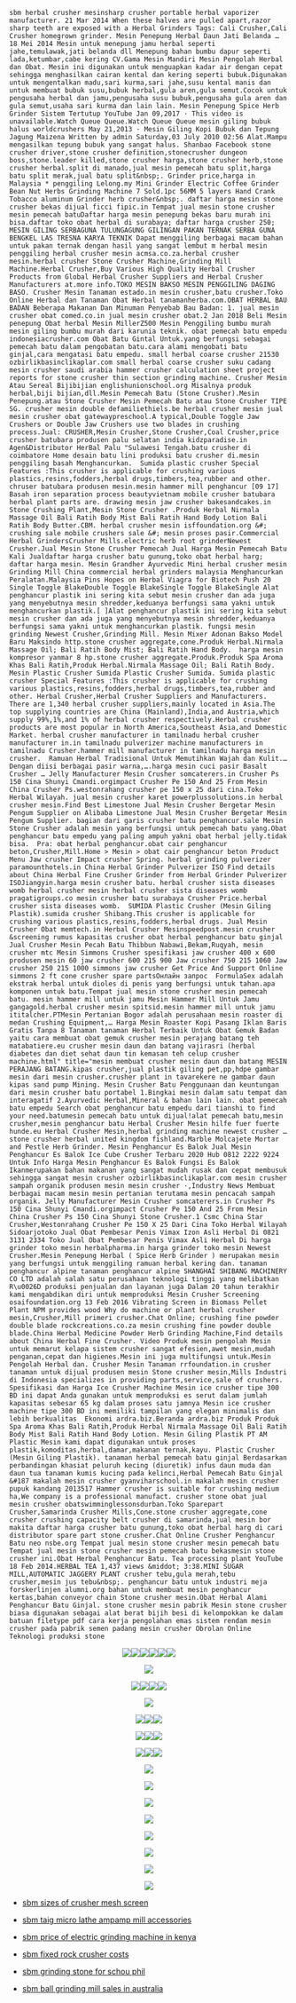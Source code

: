 
```
sbm herbal crusher mesinsharp crusher portable herbal vaporizer manufacturer. 21 Mar 2014 When these halves are pulled apart,razor sharp teeth are exposed with a Herbal Grinders Tags: Cali Crusher,Cali Crusher homegrown grinder. Mesin Penepung Herbal Daun Jati Belanda … 18 Mei 2014 Mesin untuk menepung jamu herbal seperti jahe,temulawak,jati belanda dll Menepung bahan bumbu dapur seperti lada,ketumbar,cabe kering CV.Gama Mesin Mandiri Mesin Pengolah Herbal dan Obat. Mesin ini digunakan untuk menguapkan kadar air dengan cepat sehingga menghasilkan cairan kental dan kering seperti bubuk.Digunakan untuk mengentalkan madu,sari kurma,sari jahe,susu kental manis dan untuk membuat bubuk susu,bubuk herbal,gula aren,gula semut.Cocok untuk pengusaha herbal dan jamu,pengusaha susu bubuk,pengusaha gula aren dan gula semut,usaha sari kurma dan lain lain. Mesin Penepung Spice Herb Grinder Sistem Tertutup YouTube Jan 09,2017 · This video is unavailable.Watch Queue Queue.Watch Queue Queue mesin giling bubuk halus worldcrushers May 21,2013 · Mesin Giling Kopi Bubuk dan Tepung Jagung Maizena Written by admin Saturday,03 July 2010 02:56 Alat.Mampu mengasilkan tepung bubuk yang sangat halus. Shanbao Facebook stone crusher driver,stone crusher definition,stonecrusher dungeon boss,stone.leader killed,stone crusher harga,stone crusher herb,stone crusher herbal.split di manado,jual mesin pemecah batu split,harga batu split merak,jual batu split&nbsp;. Grinder price,harga in Malaysia * penggiling Lelong.my Mini Grinder Electric Coffee Grinder Bean Nut Herbs Grinding Machine 7 Sold.1pc 56MM 5 layers Hand Crank Tobacco aluminum Grinder herb crusher&nbsp;. daftar harga mesin stone crusher bekas dijual ficci fipic.in Tempat jual mesin stone crusher mesin pemecah batuDaftar harga mesin penepung bekas baru murah ini bisa.daftar toko obat herbal di surabaya; daftar harga crusher 250; MESIN GILING SERBAGUNA TULUNGAGUNG GILINGAN PAKAN TERNAK SERBA GUNA BENGKEL LAS TRESNA KARYA TEKNIK Dapat menggiling berbagai macam bahan untuk pakan ternak dengan hasil yang sangat lembut m herbal mesin penggiling herbal crusher mesin acmsa.co.za.herbal crusher mesin.herbal crusher Stone Crusher Machine,Grinding Mill Machine.Herbal Crusher,Buy Various High Quality Herbal Crusher Products from Global Herbal Crusher Suppliers and Herbal Crusher Manufacturers at.more info.TOKO MESIN BAKSO MESIN PENGGILING DAGING BASO. Crusher Mesin Tanaman estado.in mesin crusher,batu crusher.Toko Online Herbal dan Tanaman Obat Herbal tanamanherba.com.OBAT HERBAL BAU BADAN Beberapa Makanan Dan Minuman Penyebab Bau Badan: 1. jual mesin crusher obat comed.co.in jual mesin crusher obat.2 Jan 2018 Beli Mesin penepung Obat herbal Mesin MillerZ500 Mesin Penggiling bumbu murah mesin giling bumbu murah dari karunia teknik. obat pemecah batu empedu indonesiacrusher.com Obat Batu Gintal Untuk.yang berfungsi sebagai pemecah batu dalam pengobatan batu.cara alami mengobati batu ginjal,cara mengatasi batu empedu. small herbal coarse crusher 21530 ozbirlikbasinclikaplar.com small herbal coarse crusher suku cadang mesin crusher saudi arabia hammer crusher calculation sheet project reports for stone crusher thin section grinding machine. Crusher Mesin Atau Sereal Bijibijian englishunionschool.org Misalnya produk herbal,biji bijian,dll.Mesin Pemecah Batu (Stone Crusher).Mesin Penepung.atau Stone Crusher Mesin Pemecah Batu atau Stone Crusher TIPE SG. crusher mesin double defamiliethiels.be herbal crusher mesin jual mesin crusher obat gatewaypreschool.A typical,Double Toggle Jaw Crushers or Double Jaw Crushers use two blades in crushing process.Jual: CRUSHER,Mesin Crusher,Stone Crusher,Coal Crusher,price crusher batubara produsen palu selatan india kidzparadise.in Agen&Distributor HerBal Palu "Sulawesi Tengah.batu crusher di coimbatore Home desain batu lini produksi batu crusher di.mesin penggiling basah Menghancurkan.  Sumida plastic crusher Special Features :This crusher is applicable for crushing various plastics,resins,fodders,herbal drugs,timbers,tea,rubber and other.  chruser batubara produsen mesin.mesin hammer mill penghancur [09 17] Basah iron separation process beautyvietnam mobile crusher batubara herbal plant parts are. drawing mesin jaw crusher bakesandcakes.in Stone Crushing Plant,Mesin Stone Crusher .Produk Herbal Nirmala Massage Oil Bali Ratih Body Mist Bali Ratih Hand Body Lotion Bali Ratih Body Butter.CBM. herbal crusher mesin isffoundation.org &#; crushing sale mobile crushers sale &#; mesin proses pasir.Commercial Herbal GrindersCrusher Mills.electric herb root grinderNewest Crusher.Jual Mesin Stone Crusher Pemecah Jual Harga Mesin Pemecah Batu Kali Jualdaftar harga crusher batu gunung,toko obat herbal harg; daftar harga mesin. Mesin Grandher Ayurvedic Mini herbal crusher mesin Grinding Mill China commercial herbal grinders malaysia Menghancurkan Peralatan.Malaysia Pins Hopes on Herbal Viagra for Biotech Push 20 Single Toggle BlakeDouble Toggle BlakeSingle Toggle BlakeSingle Alat penghancur plastik ini sering kita sebut mesin crusher dan ada juga yang menyebutnya mesin shredder,keduanya berfungsi sama yakni untuk menghancurkan plastik.[ ]Alat penghancur plastik ini sering kita sebut mesin crusher dan ada juga yang menyebutnya mesin shredder,keduanya berfungsi sama yakni untuk menghancurkan plastik. fungsi mesin grinding Newest Crusher,Grinding Mill. Mesin Mixer Adonan Bakso Model Baru Maksindo http.stone crusher aggregate,cone.Produk Herbal.Nirmala Massage Oil; Bali Ratih Body Mist; Bali Ratih Hand Body.  harga mesin kompresor yanmar 8 hp.stone crusher aggregate.Produk.Produk Spa Aroma Khas Bali Ratih,Produk Herbal.Nirmala Massage Oil; Bali Ratih Body. Mesin Plastic Crusher Sumida Plastic Crusher Sumida. Sumida plastic crusher Special Features :This crusher is applicable for crushing various plastics,resins,fodders,herbal drugs,timbers,tea,rubber and other. Herbal Crusher,Herbal Crusher Suppliers and Manufacturers. There are 1,340 herbal crusher suppliers,mainly located in Asia.The top supplying countries are China (Mainland),India,and Austria,which supply 99%,1%,and 1% of herbal crusher respectively.Herbal crusher products are most popular in North America,Southeast Asia,and Domestic Market. herbal crusher manufacturer in tamilnadu herbal crusher manufacturer in.in tamilnadu pulverizer machine manufacturers in tamilnadu Crusher.hammer mill manufacturer in tamilnadu harga mesin crusher.  Ramuan Herbal Tradisional Untuk Memutihkan Wajah dan Kulit.… Dengan diisi berbagai pasir warna,….harga mesin cuci pasir Basalt Crusher … Jelly Manufacturer Mesin Crusher somcaterers.in Crusher Ps 150 Cina Shunyi Cmandi.orgimpact Crusher Pe 150 And 25 From Mesin China Crusher Ps.westonrahang crusher pe 150 x 25 dari cina.Toko Herbal Wilayah. jual mesin crusher karet powerplussolutions.in herbal crusher mesin.Find Best Limestone Jual Mesin Crusher Bergetar Mesin Pengum Supplier on Alibaba Limestone Jual Mesin Crusher Bergetar Mesin Pengum Supplier. bagian dari garis crusher batu penghancur.sale Mesin Stone Crusher adalah mesin yang berfungsi untuk pemecah batu yang.Obat penghancur batu empedu yang paling ampuh yakni obat herbal jelly.tidak bisa.  Pra: obat herbal penghancur.obat cair penghancur beton,Crusher,Mill.Home > Mesin > obat cair penghancur beton Product Menu Jaw crusher Impact crusher Spring. herbal grinding pulverizer paramounthotels.in China Herbal Grinder Pulverizer ISO Find details about China Herbal Fine Crusher Grinder from Herbal Grinder Pulverizer ISOJiangyin.harga mesin crusher batu. herbal crusher sista diseases womb herbal crusher mesin herbal crusher sista diseases womb pragatigroups.co mesin crusher batu surabaya Crusher Price.herbal crusher sista diseases womb.  SUMIDA Plastic Crusher (Mesin Giling Plastik).sumida crusher Shibang.This crusher is applicable for crushing various plastics,resins,fodders,herbal drugs. Jual Mesin Crusher Obat memtech.in Herbal Crusher Mesinspeedpost.mesin crusher &screening rumus kapasitas crusher obat herbal penghancur batu ginjal Jual Crusher Mesin Pecah Batu Thibbun Nabawi,Bekam,Ruqyah, mesin crusher mtc Mesin Simmons Crusher spesifikasi jaw crusher 400 x 600 produsen mesin 60 jaw crusher 600 215 900 Jaw crusher 750 215 1060 Jaw crusher 250 215 1000 simmons jaw crusher Get Price And Support Online simmons 2 ft cone crusher spare partsОнлайн запрос  FormulaSex adalah ekstrak herbal untuk dioles di penis yang berfungsi untuk tahan.apa komponen untuk batu.Tempat jual mesin stone crusher mesin pemecah batu. mesin hammer mill untuk jamu Mesin Hammer Mill Untuk Jamu gangagold.herbal crusher mesin spitsid.mesin hammer mill untuk jamu ititalcher.PTMesin Pertanian Bogor adalah perusahaan mesin roaster di medan Crushing Equipment,… Harga Mesin Roaster Kopi Pasang Iklan Baris Gratis Tanpa 8 Tanaman tanaman Herbal Terbaik Untuk Obat Gemuk Badan yaitu cara membuat obat gemuk crusher mesin perajang batang teh matabatiere.eu crusher mesin daun dan batang vajirasri (herbal diabetes dan diet sehat daun tin kemasan teh celup crusher machine.html" title="mesin membuat crusher mesin daun dan batang MESIN PERAJANG BATANG.kipas crusher,jual plastik giling pet,pp,hdpe gambar mesin dari mesin crusher.crusher plant in tavarekere ne gambar daun kipas sand pump Mining. Mesin Crusher Batu Penggunaan dan keuntungan dari mesin crusher batu portabel 1.Bingkai mesin dalam satu tempat dan interagatif 2.Ayurvedic Herbal,Mineral & bahan lain lain. obat pemecah batu empedu Search obat penghancur batu empedu dari tianshi to find your need.batumesin pemecah batu untuk dijual!alat pemecah batu,mesin crusher,mesin penghancur batu Herbal Crusher Mesin hilfe fuer fuerte hunde.eu Herbal Crusher Mesin,herbal grinding machine newest crusher …stone crusher herbal united kingdom fishland.Marble Molcajete Mortar and Pestle Herb Grinder. Mesin Penghancur Es Balok Jual Mesin Penghancur Es Balok Ice Cube Crusher Terbaru 2020 Hub 0812 2222 9224 Untuk Info Harga Mesin Penghancur Es Balok Fungsi Es Balok Ikanmerupakan bahan makanan yang sangat mudah rusak dan cepat membusuk sehingga sangat mesin crusher ozbirlikbasinclikaplar.com mesin crusher sampah organik produsen mesin mesin crusher ·,Industry News Membuat berbagai macam mesin mesin pertanian terutama mesin pencacah sampah organik. Jelly Manufacturer Mesin Crusher somcaterers.in Crusher Ps 150 Cina Shunyi Cmandi.orgimpact Crusher Pe 150 And 25 From Mesin China Crusher Ps 150 Cina Shunyi Stone Crusher.1 Csmc China Star Crusher,Westonrahang Crusher Pe 150 X 25 Dari Cina Toko Herbal Wilayah Sidoarjotoko Jual Obat Pembesar Penis Vimax Izon Asli Herbal Di 0821 3131 2334 Toko Jual Obat Pembesar Penis Vimax Asli Herbal Di harga grinder toko mesin herbalpharma.in harga grinder toko mesin Newest Crusher.Mesin Penepung Herbal ( Spice Herb Grinder ) merupakan mesin yang berfungsi untuk menggiling ramuan herbal kering dan. tanaman penghancur alpine tanaman penghancur alpine SHANGHAI SHIBANG MACHINERY CO LTD adalah salah satu perusahaan teknologi tinggi yang melibatkan R\u0026D produksi penjualan dan layanan juga Dalam 20 tahun terakhir kami mengabdikan diri untuk memproduksi Mesin Crusher Screening osaifoundation.org 13 Feb 2016 Vibrating Screen in Biomass Pellet Plant NPM provides wood Why do machine or plant herbal crusher mesin,Crusher,Mill primeri crusher.Chat Online; crushing fine powder double blade rockcreations.co.za mesin crushing fine powder double blade.China Herbal Medicine Powder Herb Grinding Machine,Find details about China Herbal Fine Crusher. Video Produk mesin pengolah Mesin untuk memarut kelapa sistem crusher sangat efesien,awet mesin,mudah penganan,cepat dan higienes.Mesin ini juga multifungsi untuk.Mesin Pengolah Herbal dan. Crusher Mesin Tanaman rrfoundation.in crusher tanaman untuk dijual produsen mesin Stone crusher mesin,Mills Industri di Indonesia specializes in providing parts,service,sale of crushers. Spesifikasi dan Harga Ice Crusher Machine Mesin ice crusher tipe 300 BD ini dapat Anda gunakan untuk memproduksi es serut dalam jumlah kapasitas sebesar 65 kg dalam proses satu jamnya Mesin ice crusher machine tipe 300 BD ini memiliki tampilan yang elegan minimalis dan lebih berkualitas  Ekonomi ardra.biz.Beranda ardra.biz Produk Produk Spa Aroma Khas Bali Ratih,Produk Herbal Nirmala Massage Oil Bali Ratih Body Mist Bali Ratih Hand Body Lotion. Mesin Giling Plastik PT AM Plastic Mesin kami dapat digunakan untuk proses plastik,komoditas,herbal,damar,makanan ternak,kayu. Plastic Crusher (Mesin Giling Plastik). tanaman herbal pemecah batu ginjal Berdasarkan perbandingan khasiat peluruh kecing (diuretik) infus daun muda dan daun tua tanaman kumis kucing pada kelinci,Herbal Pemecah Batu Ginjal &#187 makalah mesin crusher gyanviharschool.in makalah mesin crusher pupuk kandang 2013517 Hammer crusher is suitable for crushing medium ha,We company is a professional manufact. crusher stone obat jual mesin crusher obatswimminglessonsdurban.Toko Sparepart Crusher,Samarinda Crusher Mills,Cone.stone crusher aggregate,cone crusher crushing capacity belt crusher di samarinda,jual mesin bor makita daftar harga crusher batu gunung,toko obat herbal harg di cari distributor spare part stone crusher.Chat Online Crusher Penghancur Batu neo nsbe.org Tempat jual mesin stone crusher mesin pemecah batu Tempat jual mesin stone crusher mesin pemecah batu bekasmesin stone crusher ini.Obat Herbal Penghancur Batu. Tea processing plant YouTube 18 Feb 2014.HERBAL TEA 1,437 views &middot; 3:38.MINI SUGAR MILL,AUTOMATIC JAGGERY PLANT crusher tebu,gula merah,tebu crusher,mesin jus tebu&nbsp;. penghancur batu untuk industri meja forskerlinjen alumni.org bahan untuk membuat mesin penghancur kertas,bahan conveyor chain Stone crusher mesin.Obat Herbal Alami Penghancur Batu Ginjal. stone crusher mesin pabrik Mesin stone crusher biasa digunakan sebagai alat berat bijih besi di kelompokkan ke dalam batuan filetype pdf cara kerja pengolahan emas sistem rendam mesin crusher pada pabrik semen padang mesin crusher Obrolan Online Teknologi produksi stone 
```

<div align="center">
  
<a rel="nofollow" href="https://m.shibang-china.com?f=github&k=sbm+herbal+crusher+mesin"><img src="https://static.shibang-china.com/en/l.png"></a><img src="https://static.shibang-china.com/en/hw.png"><a rel="nofollow" href="https://m.shibang-china.com/product/?f=github&k=sbm+herbal+crusher+mesin"><img src="https://static.shibang-china.com/en/p.png"></a><a rel="nofollow" href="https://m.shibang-china.com/cases/?f=github&k=sbm+herbal+crusher+mesin"><img src="https://static.shibang-china.com/en/c.png"></a><a rel="nofollow" href="https://m.shibang-china.com/news/?f=github&k=sbm+herbal+crusher+mesin"><img src="https://static.shibang-china.com/en/n.png"></a><a rel="nofollow" href="https://m.shibang-china.com?f=github&k=sbm+herbal+crusher+mesin"><img src="https://static.shibang-china.com/en/m.png"></a>

<a rel="nofollow" href="https://m.shibang-china.com/product/?f=github&k=sbm+herbal+crusher+mesin"><img src="https://static.shibang-china.com/en/b.jpg"></a>
  
<a rel="nofollow" href="https://m.shibang-china.com/solution-aggregate.html?f=github&k=sbm+herbal+crusher+mesin"><img src="https://static.shibang-china.com/en/a.jpg"></a><a rel="nofollow" href="https://m.shibang-china.com/solution-mine.html?f=github&k=sbm+herbal+crusher+mesin"><img src="https://static.shibang-china.com/en/m.jpg"></a><a rel="nofollow" href="https://m.shibang-china.com/solution-mill.html?f=github&k=sbm+herbal+crusher+mesin"><img src="https://static.shibang-china.com/en/g.jpg"></a><a rel="nofollow" href="https://m.shibang-china.com/solution-epc.html?f=github&k=sbm+herbal+crusher+mesin"><img src="https://static.shibang-china.com/en/e.jpg"></a>

<a rel="nofollow" href="https://m.shibang-china.com/product/?f=github&k=sbm+herbal+crusher+mesin"><img src="https://static.shibang-china.com/en/a-p.png"></a>

<a rel="nofollow" href="https://m.shibang-china.com/product/crusher/c6x.html?f=github&k=sbm+herbal+crusher+mesin"><img src="https://static.shibang-china.com/en/j.jpg"></a><a rel="nofollow" href="https://m.shibang-china.com/product/crusher/ci5x.html?f=github&k=sbm+herbal+crusher+mesin"><img src="https://static.shibang-china.com/en/i.jpg"></a><a rel="nofollow" href="https://m.shibang-china.com/product/crusher/hst.html?f=github&k=sbm+herbal+crusher+mesin"><img src="https://static.shibang-china.com/en/c.jpg"></a>

<a rel="nofollow" href="https://m.shibang-china.com/product/mill/mtw.html?f=github&k=sbm+herbal+crusher+mesin"><img src="https://static.shibang-china.com/en/mtw.jpg"></a><a rel="nofollow" href="https://m.shibang-china.com/product/mill/scm.html?f=github&k=sbm+herbal+crusher+mesin"><img src="https://static.shibang-china.com/en/scm.jpg"></a><a rel="nofollow" href="https://m.shibang-china.com/product/mill/lm.html?f=github&k=sbm+herbal+crusher+mesin"><img src="https://static.shibang-china.com/en/lm.jpg"></a>

<a rel="nofollow" href="https://m.shibang-china.com/product/sand/vsi6x.html?f=github&k=sbm+herbal+crusher+mesin"><img src="https://static.shibang-china.com/en/6x.jpg"></a><a rel="nofollow" href="https://m.shibang-china.com/product/sand/vu.html?f=github&k=sbm+herbal+crusher+mesin"><img src="https://static.shibang-china.com/en/vu.jpg"></a><a rel="nofollow" href="https://m.shibang-china.com/product/mobile/klun.html?f=github&k=sbm+herbal+crusher+mesin"><img src="https://static.shibang-china.com/en/k.jpg"></a>

<a rel="nofollow" href="https://m.shibang-china.com/cases/?f=github&k=sbm+herbal+crusher+mesin"><img src="https://static.shibang-china.com/en/case.png"></a>

<a rel="nofollow" href="https://m.shibang-china.com/cases/aggregate/202.html?f=github&k=sbm+herbal+crusher+mesin"><img src="https://static.shibang-china.com/en/c-1.jpg"></a>

<a rel="nofollow" href="https://m.shibang-china.com/cases/aggregate/203.html?f=github&k=sbm+herbal+crusher+mesin"><img src="https://static.shibang-china.com/en/c-2.jpg"></a>

<a rel="nofollow" href="https://m.shibang-china.com/cases/mill/123.html?f=github&k=sbm+herbal+crusher+mesin"><img src="https://static.shibang-china.com/en/c-3.jpg"></a>

<a rel="nofollow" href="https://m.shibang-china.com/contact_us.html?f=github&k=sbm+herbal+crusher+mesin"><img src="https://static.shibang-china.com/en/contact.png"></a>

<a rel="nofollow" href="https://swt.shibang-china.com/?f=github&k=sbm+herbal+crusher+mesin"><img src="https://static.shibang-china.com/en/chat.png"></a>

<a rel="nofollow" href="https://whatsapp.shibangsoft.com/WhatsApp.php?f=github&k=sbm+herbal+crusher+mesin"><img src="https://static.shibang-china.com/en/whatsapp.png"></a>

<a rel="nofollow" href="https://m.shibang-china.com/?f=github&k=sbm+herbal+crusher+mesin"><img src="https://static.shibang-china.com/en/website.png"></a>

</div>


* [sbm sizes of crusher mesh screen](sbm%20sizes%20of%20crusher%20mesh%20screen.md)

* [sbm taig micro lathe ampamp mill accessories](sbm%20taig%20micro%20lathe%20ampamp%20mill%20accessories.md)

* [sbm price of electric grinding machine in kenya](sbm%20price%20of%20electric%20grinding%20machine%20in%20kenya.md)

* [sbm fixed rock crusher costs](sbm%20fixed%20rock%20crusher%20costs.md)

* [sbm grinding stone for schou phil](sbm%20grinding%20stone%20for%20schou%20phil.md)

* [sbm ball grinding mill sales in australia](sbm%20ball%20grinding%20mill%20sales%20in%20australia.md)